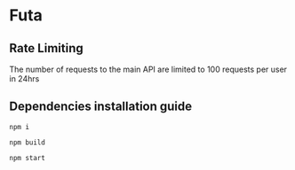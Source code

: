 # Futa
## Rate Limiting 
The number of requests to the main API are limited to 100 requests per user in 24hrs

## Dependencies installation guide
```
npm i
```
```
npm build 
```
```
npm start
```
